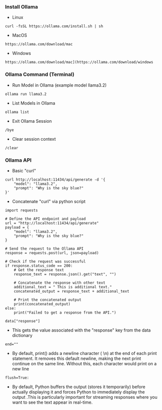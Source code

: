 ### Install Ollama
- Linux
```
curl -fsSL https://ollama.com/install.sh | sh
```
- MacOS
```
https://ollama.com/download/mac
```
- Windows
```
https://ollama.com/download/mac](https://ollama.com/download/windows
```
### Ollama Command (Terminal)
- Run Model in Ollama (example model llama3.2)
```
ollama run llama3.2
```
- List Models in Ollama
```
ollama list
```
- Exit Ollama Session
```
/bye
```
- Clear session context
```
/clear
```
### Ollama API
- Basic "curl" 
```
curl http://localhost:11434/api/generate -d '{
    "model": "llama3.2",
    "prompt": "Why is the sky blue?"
}'

```
- Concatenate "curl" via python script
```
import requests

# Define the API endpoint and payload
url = "http://localhost:11434/api/generate"
payload = {
    "model": "llama3.2",
    "prompt": "Why is the sky blue?"
}

# Send the request to the Ollama API
response = requests.post(url, json=payload)

# Check if the request was successful
if response.status_code == 200:
    # Get the response text
    response_text = response.json().get("text", "")

    # Concatenate the response with other text
    additional_text = " This is additional text."
    concatenated_output = response_text + additional_text

    # Print the concatenated output
    print(concatenated_output)
else:
    print("Failed to get a response from the API.")

```
```data["response"]```
- This gets the value associated with the "response" key from the data dictionary

```end=""```
- By default, print() adds a newline character ( \n) at the end of each print statement. It removes this default newline, making the next print continue on the same line. Without this, each character would print on a new line

```flush=True:```
- By default, Python buffers the output (stores it temporarily) before actually displaying it and forces Python to immediately display the output .This is particularly important for streaming responses where you want to see the text appear in real-time.